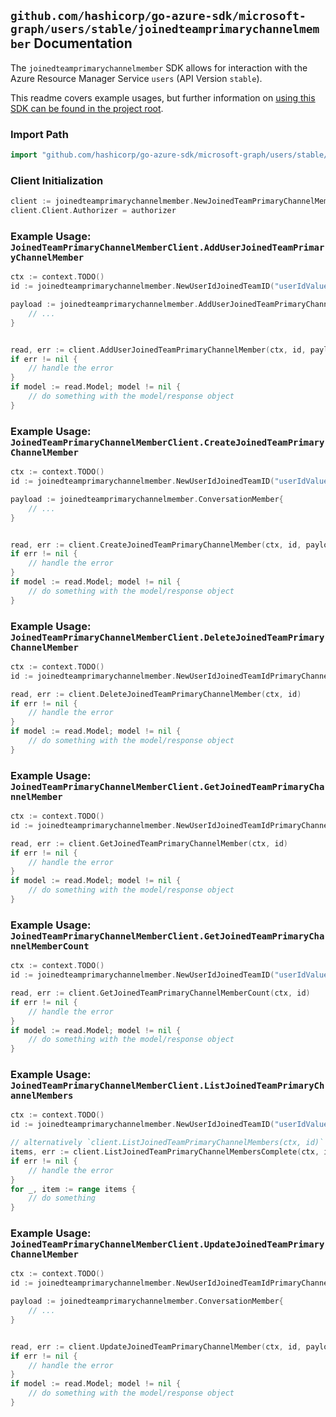 
## `github.com/hashicorp/go-azure-sdk/microsoft-graph/users/stable/joinedteamprimarychannelmember` Documentation

The `joinedteamprimarychannelmember` SDK allows for interaction with the Azure Resource Manager Service `users` (API Version `stable`).

This readme covers example usages, but further information on [using this SDK can be found in the project root](https://github.com/hashicorp/go-azure-sdk/tree/main/docs).

### Import Path

```go
import "github.com/hashicorp/go-azure-sdk/microsoft-graph/users/stable/joinedteamprimarychannelmember"
```


### Client Initialization

```go
client := joinedteamprimarychannelmember.NewJoinedTeamPrimaryChannelMemberClientWithBaseURI("https://management.azure.com")
client.Client.Authorizer = authorizer
```


### Example Usage: `JoinedTeamPrimaryChannelMemberClient.AddUserJoinedTeamPrimaryChannelMember`

```go
ctx := context.TODO()
id := joinedteamprimarychannelmember.NewUserIdJoinedTeamID("userIdValue", "teamIdValue")

payload := joinedteamprimarychannelmember.AddUserJoinedTeamPrimaryChannelMemberRequest{
	// ...
}


read, err := client.AddUserJoinedTeamPrimaryChannelMember(ctx, id, payload)
if err != nil {
	// handle the error
}
if model := read.Model; model != nil {
	// do something with the model/response object
}
```


### Example Usage: `JoinedTeamPrimaryChannelMemberClient.CreateJoinedTeamPrimaryChannelMember`

```go
ctx := context.TODO()
id := joinedteamprimarychannelmember.NewUserIdJoinedTeamID("userIdValue", "teamIdValue")

payload := joinedteamprimarychannelmember.ConversationMember{
	// ...
}


read, err := client.CreateJoinedTeamPrimaryChannelMember(ctx, id, payload)
if err != nil {
	// handle the error
}
if model := read.Model; model != nil {
	// do something with the model/response object
}
```


### Example Usage: `JoinedTeamPrimaryChannelMemberClient.DeleteJoinedTeamPrimaryChannelMember`

```go
ctx := context.TODO()
id := joinedteamprimarychannelmember.NewUserIdJoinedTeamIdPrimaryChannelMemberID("userIdValue", "teamIdValue", "conversationMemberIdValue")

read, err := client.DeleteJoinedTeamPrimaryChannelMember(ctx, id)
if err != nil {
	// handle the error
}
if model := read.Model; model != nil {
	// do something with the model/response object
}
```


### Example Usage: `JoinedTeamPrimaryChannelMemberClient.GetJoinedTeamPrimaryChannelMember`

```go
ctx := context.TODO()
id := joinedteamprimarychannelmember.NewUserIdJoinedTeamIdPrimaryChannelMemberID("userIdValue", "teamIdValue", "conversationMemberIdValue")

read, err := client.GetJoinedTeamPrimaryChannelMember(ctx, id)
if err != nil {
	// handle the error
}
if model := read.Model; model != nil {
	// do something with the model/response object
}
```


### Example Usage: `JoinedTeamPrimaryChannelMemberClient.GetJoinedTeamPrimaryChannelMemberCount`

```go
ctx := context.TODO()
id := joinedteamprimarychannelmember.NewUserIdJoinedTeamID("userIdValue", "teamIdValue")

read, err := client.GetJoinedTeamPrimaryChannelMemberCount(ctx, id)
if err != nil {
	// handle the error
}
if model := read.Model; model != nil {
	// do something with the model/response object
}
```


### Example Usage: `JoinedTeamPrimaryChannelMemberClient.ListJoinedTeamPrimaryChannelMembers`

```go
ctx := context.TODO()
id := joinedteamprimarychannelmember.NewUserIdJoinedTeamID("userIdValue", "teamIdValue")

// alternatively `client.ListJoinedTeamPrimaryChannelMembers(ctx, id)` can be used to do batched pagination
items, err := client.ListJoinedTeamPrimaryChannelMembersComplete(ctx, id)
if err != nil {
	// handle the error
}
for _, item := range items {
	// do something
}
```


### Example Usage: `JoinedTeamPrimaryChannelMemberClient.UpdateJoinedTeamPrimaryChannelMember`

```go
ctx := context.TODO()
id := joinedteamprimarychannelmember.NewUserIdJoinedTeamIdPrimaryChannelMemberID("userIdValue", "teamIdValue", "conversationMemberIdValue")

payload := joinedteamprimarychannelmember.ConversationMember{
	// ...
}


read, err := client.UpdateJoinedTeamPrimaryChannelMember(ctx, id, payload)
if err != nil {
	// handle the error
}
if model := read.Model; model != nil {
	// do something with the model/response object
}
```
